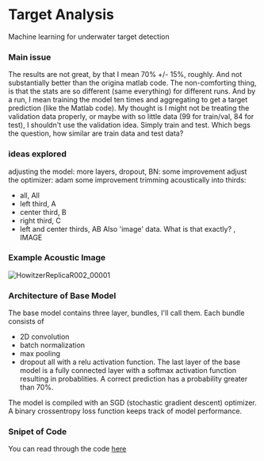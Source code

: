 # Target Analysis
Machine learning for underwater target detection

### Main issue
The results are not great, by that I mean 70% +/- 15%, roughly. And not substantially better than the origina
matlab code.  The non-comforting thing, is that the stats are
so different (same everything) for different runs. And by a run, I mean training the model ten times and aggregating
to get a target prediction (like the Matlab code).  My thought is I might not be treating the
validation data properly, or maybe with so little data (99 for train/val, 84 for test), I shouldn't use
the validation idea. Simply train and test.  Which begs the question, how similar are train data and test
data?

### ideas explored
adjusting the model: more layers, dropout, BN:  some improvement
adjust the optimizer: adam                      some improvement
trimming acoustically into thirds: 
* all, All
* left third, A
* center third, B
* right third, C
* left and center thirds, AB
Also 'image' data. What is that exactly? , IMAGE

### Example Acoustic Image

<!--- https://user-images.githubusercontent.com/34384803/138285667-9e897f1b-b6b2-4dc7-a1d6-9a9a0d536ef8.png --->

![HowitzerReplicaR002_00001](https://user-images.githubusercontent.com/34384803/138285667-9e897f1b-b6b2-4dc7-a1d6-9a9a0d536ef8.png)

### Architecture of Base Model

The base model contains three layer, bundles, I'll call them. Each bundle consists of 
* 2D convolution
* batch normalization
* max pooling
* dropout
all with a relu activation function. The last layer of the base model is a fully connected layer 
with a softmax activation function resulting in probablities. A correct prediction has a probability
greater than 70%.

The model is compiled with an SGD (stochastic gradient descent) optimizer. A binary crossentropy loss 
function keeps track of model performance. 

### Snipet of Code

You can read through the code [here](https://gist.github.com/suzanne64/54f4741268a39b67932cb640ccd046cb)

